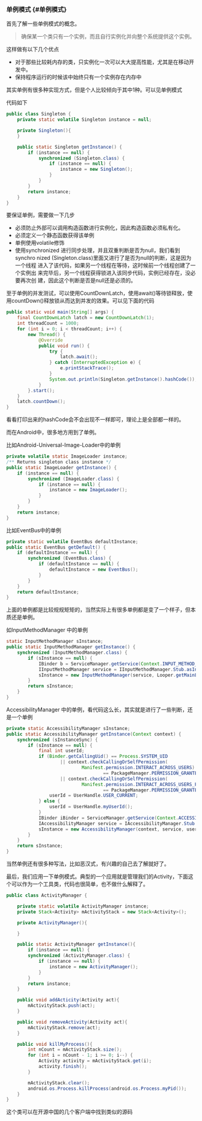 ### 单例模式 {#单例模式}

首先了解一些单例模式的概念。

> 确保某一个类只有一个实例，而且自行实例化并向整个系统提供这个实例。

这样做有以下几个优点

* 对于那些比较耗内存的类，只实例化一次可以大大提高性能，尤其是在移动开发中。
* 保持程序运行的时候该中始终只有一个实例存在内存中

其实单例有很多种实现方式，但是个人比较倾向于其中1种。可以见单例模式

代码如下

```java
public class Singleton {
    private static volatile Singleton instance = null;

    private Singleton(){
    }

    public static Singleton getInstance() {
        if (instance == null) {
            synchronized (Singleton.class) {
                if (instance == null) {
                    instance = new Singleton();
                }
            }
        }
        return instance;
    }
}
```

要保证单例，需要做一下几步

* 必须防止外部可以调用构造函数进行实例化，因此构造函数必须私有化。
* 必须定义一个静态函数获得该单例
* 单例使用volatile修饰
* 使用synchronized 进行同步处理，并且双重判断是否为null，我们看到synchro nized \(Singleton.class\)里面又进行了是否为null的判断，这是因为一个线程 进入了该代码，如果另一个线程在等待，这时候前一个线程创建了一个实例出 来完毕后，另一个线程获得锁进入该同步代码，实例已经存在，没必要再次创 建，因此这个判断是否是null还是必须的。

至于单例的并发测试，可以使用CountDownLatch，使用await\(\)等待锁释放，使用countDown\(\)释放锁从而达到并发的效果。可以见下面的代码

```java
public static void main(String[] args) {
    final CountDownLatch latch = new CountDownLatch(1);
    int threadCount = 1000;
    for (int i = 0; i < threadCount; i++) {
        new Thread() {
            @Override
            public void run() {
                try {
                    latch.await();
                } catch (InterruptedException e) {
                    e.printStackTrace();
                }
                System.out.println(Singleton.getInstance().hashCode());
            }
        }.start();
    }
    latch.countDown();
}
```

看看打印出来的hashCode会不会出现不一样即可，理论上是全部都一样的。

而在Android中，很多地方用到了单例。

比如Android-Universal-Image-Loader中的单例

```java
private volatile static ImageLoader instance;
/** Returns singleton class instance */
public static ImageLoader getInstance() {
    if (instance == null) {
        synchronized (ImageLoader.class) {
            if (instance == null) {
                instance = new ImageLoader();
            }
        }
    }
    return instance;
}
```

比如EventBus中的单例

```java
private static volatile EventBus defaultInstance;
public static EventBus getDefault() {
    if (defaultInstance == null) {
        synchronized (EventBus.class) {
            if (defaultInstance == null) {
                defaultInstance = new EventBus();
            }
        }
    }
    return defaultInstance;
}
```

上面的单例都是比较规规矩矩的，当然实际上有很多单例都是变了一个样子，但本质还是单例。

如InputMethodManager 中的单例

```java
static InputMethodManager sInstance;
public static InputMethodManager getInstance() {
    synchronized (InputMethodManager.class) {
        if (sInstance == null) {
            IBinder b = ServiceManager.getService(Context.INPUT_METHOD_SERVICE);
            IInputMethodManager service = IInputMethodManager.Stub.asInterface(b);
            sInstance = new InputMethodManager(service, Looper.getMainLooper());
        }
        return sInstance;
    }
}
```

AccessibilityManager 中的单例，看代码这么长，其实就是进行了一些判断，还是一个单例

```java
private static AccessibilityManager sInstance;
public static AccessibilityManager getInstance(Context context) {
    synchronized (sInstanceSync) {
        if (sInstance == null) {
            final int userId;
            if (Binder.getCallingUid() == Process.SYSTEM_UID
                    || context.checkCallingOrSelfPermission(
                            Manifest.permission.INTERACT_ACROSS_USERS)
                                    == PackageManager.PERMISSION_GRANTED
                    || context.checkCallingOrSelfPermission(
                            Manifest.permission.INTERACT_ACROSS_USERS_FULL)
                                    == PackageManager.PERMISSION_GRANTED) {
                userId = UserHandle.USER_CURRENT;
            } else {
                userId = UserHandle.myUserId();
            }
            IBinder iBinder = ServiceManager.getService(Context.ACCESSIBILITY_SERVICE);
            IAccessibilityManager service = IAccessibilityManager.Stub.asInterface(iBinder);
            sInstance = new AccessibilityManager(context, service, userId);
        }
    }
    return sInstance;
}
```

当然单例还有很多种写法，比如恶汉式，有兴趣的自己去了解就好了。

最后，我们应用一下单例模式。典型的一个应用就是管理我们的Activity，下面这个可以作为一个工具类，代码也很简单，也不做什么解释了。

```java
public class ActivityManager {

    private static volatile ActivityManager instance;
    private Stack<Activity> mActivityStack = new Stack<Activity>();

    private ActivityManager(){

    }

    public static ActivityManager getInstance(){
        if (instance == null) {
        synchronized (ActivityManager.class) {
            if (instance == null) {
                instance = new ActivityManager();
            }
        }
        return instance;
    }

    public void addActicity(Activity act){
        mActivityStack.push(act);
    }

    public void removeActivity(Activity act){
        mActivityStack.remove(act);
    }

    public void killMyProcess(){
        int nCount = mActivityStack.size();
        for (int i = nCount - 1; i >= 0; i--) {
            Activity activity = mActivityStack.get(i);
            activity.finish();
        }

        mActivityStack.clear();
        android.os.Process.killProcess(android.os.Process.myPid());
    }
}
```

这个类可以在开源中国的几个客户端中找到类似的源码



